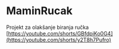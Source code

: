 # MaminRucak
Projekt za olakšanje biranja ručka
[https://youtube.com/shorts/GBfdpiKo0G4](https://youtube.com/shorts/y2T8h7Pufro)
